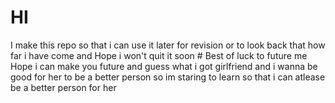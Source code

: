 # HI
I make this repo so that i can use it later for revision or to look back that how far i have come 
and Hope   i won't quit it soon # Best of luck  to future me Hope i can make you  future 
and guess what i got girlfriend and i wanna be good for her to be a better person so  im staring to learn so that
i can atlease be a better person for her 
